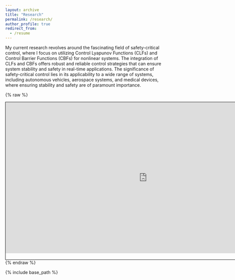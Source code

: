```yaml
---
layout: archive
title: "Research"
permalink: /research/
author_profile: true
redirect_from:
  - /resume
---
```


My current research revolves around the fascinating field of safety-critical control, where I focus on utilizing Control Lyapunov Functions (CLFs) and Control Barrier Functions (CBFs) for nonlinear systems. The integration of CLFs and CBFs offers robust and reliable control strategies that can ensure system stability and safety in real-time applications. The significance of safety-critical control lies in its applicability to a wide range of systems, including autonomous vehicles, aerospace systems, and medical devices, where ensuring stability and safety are of paramount importance.

<!---
{% raw %}
<iframe src="https://miladalipourshahraki.github.io/side_by_side_spacecraft_attitude_control_animation.html" width="1000" height="300"></iframe>
{% endraw %}


{% raw %}
<div style="width: 600px; height: 400px; overflow: hidden; border: 1px solid black;">
  <iframe src="https://miladalipourshahraki.github.io/side_by_side_spacecraft_attitude_control_animation.html" width="100%" height="100%" style="border: none;"></iframe>
</div>
{% endraw %}
-->

{% raw %}
<div style="width: 1000px; height: 500px; overflow: hidden; border: 1px solid black; position: relative;">
  <iframe src="https://miladalipourshahraki.github.io/side_by_side_spacecraft_attitude_control_animation.html" style="
    width: 1500px;  /* Scale width */
    height: 800px;  /* Scale height */
    transform: scale(0.6); /* Adjust scale (1 = original size, 0.5 = half size) */
    transform-origin: top left;
    border: none;
    position: absolute;
    top: 0;
    left: 0;
  "></iframe>
</div>
{% endraw %}



{% include base_path %}

